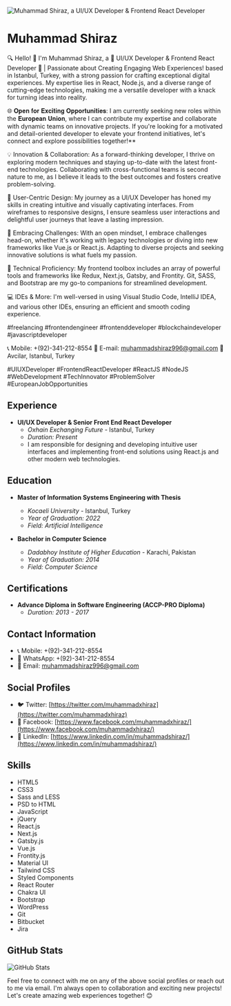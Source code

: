 ![Muhammad Shiraz, a UI/UX Developer & Frontend React Developer](https://media.licdn.com/dms/image/D4D16AQEaL_z51BxIFA/profile-displaybackgroundimage-shrink_350_1400/0/1691064520328?e=1696464000&v=beta&t=Ew5MVg8-tH4yJ6hnkzjRSao15raRo9Tcyy20UvFYzoQ)

# Muhammad Shiraz

🔍 Hello! 👋 I'm Muhammad Shiraz, a 🌟 UI/UX Developer & Frontend React Developer 🚀 | Passionate about Creating Engaging Web Experiences! based in Istanbul, Turkey, with a strong passion for crafting exceptional digital experiences. My expertise lies in React, Node.js, and a diverse range of cutting-edge technologies, making me a versatile developer with a knack for turning ideas into reality.

🌐 𝐎𝐩𝐞𝐧 𝐟𝐨𝐫 𝐄𝐱𝐜𝐢𝐭𝐢𝐧𝐠 𝐎𝐩𝐩𝐨𝐫𝐭𝐮𝐧𝐢𝐭𝐢𝐞𝐬: I am currently seeking new roles within the 𝐄𝐮𝐫𝐨𝐩𝐞𝐚𝐧 𝐔𝐧𝐢𝐨𝐧, where I can contribute my expertise and collaborate with dynamic teams on innovative projects. If you're looking for a motivated and detail-oriented developer to elevate your frontend initiatives, let's connect and explore possibilities together!**

💡 Innovation & Collaboration: As a forward-thinking developer, I thrive on exploring modern techniques and staying up-to-date with the latest front-end technologies. Collaborating with cross-functional teams is second nature to me, as I believe it leads to the best outcomes and fosters creative problem-solving.

🎨 User-Centric Design: My journey as a UI/UX Developer has honed my skills in creating intuitive and visually captivating interfaces. From wireframes to responsive designs, I ensure seamless user interactions and delightful user journeys that leave a lasting impression.

🚀 Embracing Challenges: With an open mindset, I embrace challenges head-on, whether it's working with legacy technologies or diving into new frameworks like Vue.js or React.js. Adapting to diverse projects and seeking innovative solutions is what fuels my passion.

🔧 Technical Proficiency: My frontend toolbox includes an array of powerful tools and frameworks like Redux, Next.js, Gatsby, and Frontity. Git, SASS, and Bootstrap are my go-to companions for streamlined development.

💻 IDEs & More: I'm well-versed in using Visual Studio Code, IntelliJ IDEA, and various other IDEs, ensuring an efficient and smooth coding experience.

#freelancing #frontendengineer #frontenddeveloper #blockchaindeveloper #javascriptdeveloper

📞 Mobile: +(92)-341-212-8554
📧 E-mail: muhammadshiraz996@gmail.com
📍 Avcilar, Istanbul, Turkey

#UIUXDeveloper #FrontendReactDeveloper #ReactJS #NodeJS #WebDevelopment #TechInnovator #ProblemSolver #EuropeanJobOpportunities






## Experience

- **UI/UX Developer & Senior Front End React Developer**
  - *Oxhain Exchanging Future* - Istanbul, Turkey
  - *Duration: Present*
  - I am responsible for designing and developing intuitive user interfaces and implementing front-end solutions using React.js and other modern web technologies.

## Education

- **Master of Information Systems Engineering with Thesis**
  - *Kocaeli University* - Istanbul, Turkey
  - *Year of Graduation: 2022*
  - *Field: Artificial Intelligence*

- **Bachelor in Computer Science**
  - *Dadabhoy Institute of Higher Education* - Karachi, Pakistan
  - *Year of Graduation: 2014*
  - *Field: Computer Science*

## Certifications

- **Advance Diploma in Software Engineering (ACCP-PRO Diploma)**
  - *Duration: 2013 - 2017*

## Contact Information

- 📞 Mobile: +(92)-341-212-8554
- 📱 WhatsApp: +(92)-341-212-8554
- 📧 Email: muhammadshiraz996@gmail.com

## Social Profiles

- 🐦 Twitter: [https://twitter.com/muhammadxhiraz](https://twitter.com/muhammadxhiraz)
- 📘 Facebook: [https://www.facebook.com/muhammadxhiraz/](https://www.facebook.com/muhammadxhiraz/)
- 💼 LinkedIn: [https://www.linkedin.com/in/muhammadshiraz/](https://www.linkedin.com/in/muhammadshiraz/)

## Skills

- HTML5
- CSS3
- Sass and LESS
- PSD to HTML
- JavaScript
- jQuery
- React.js
- Next.js
- Gatsby.js
- Vue.js
- Frontity.js
- Material UI
- Tailwind CSS
- Styled Components
- React Router
- Chakra UI
- Bootstrap
- WordPress
- Git
- Bitbucket
- Jira

## GitHub Stats

![GitHub Stats](https://github-readme-stats.vercel.app/api?username=muhammadshiraz&show_icons=true&hide=contribs)

Feel free to connect with me on any of the above social profiles or reach out to me via email. I'm always open to collaboration and exciting new projects! Let's create amazing web experiences together! 😊
